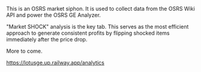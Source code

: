 This is an OSRS market siphon. It is used to collect data from the OSRS Wiki API and power the OSRS GE Analyzer.

"Market SHOCK" analysis is the key tab. This serves as the most efficient approach to generate consistent profits by flipping shocked items immediately after the price drop.

More to come.

https://lotusge.up.railway.app/analytics
